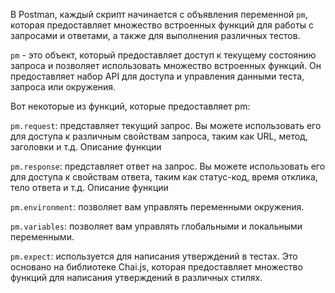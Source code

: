 В Postman, каждый скрипт начинается с объявления переменной `pm`, которая предоставляет множество встроенных функций для работы с запросами и ответами, а также для выполнения различных тестов.

`pm` - это объект, который предоставляет доступ к текущему состоянию запроса и позволяет использовать множество встроенных функций. Он предоставляет набор API для доступа и управления данными теста, запроса или окружения.

Вот некоторые из функций, которые предоставляет pm:

`pm.request`: представляет текущий запрос. Вы можете использовать его для доступа к различным свойствам запроса, таким как URL, метод, заголовки и т.д. Описание функции

`pm.response`: представляет ответ на запрос. Вы можете использовать его для доступа к свойствам ответа, таким как статус-код, время отклика, тело ответа и т.д. Описание функции

`pm.environment`: позволяет вам управлять переменными окружения.

`pm.variables`: позволяет вам управлять глобальными и локальными переменными.

`pm.expect`: используется для написания утверждений в тестах. Это основано на библиотеке Chai.js, которая предоставляет множество функций для написания утверждений в различных стилях.